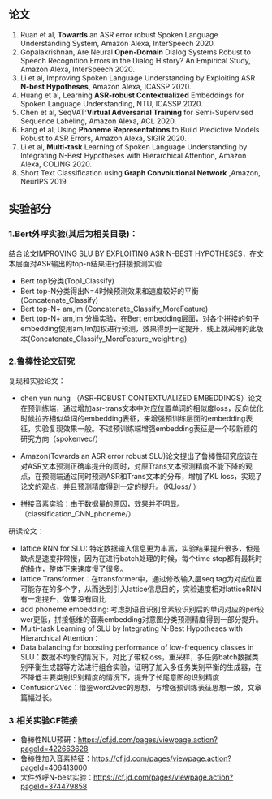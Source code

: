 ## 论文

1. Ruan et al, **Towards** an ASR error robust Spoken Language Understanding System, Amazon Alexa, InterSpeech 2020. 
2. Gopalakrishnan, Are Neural **Open-Domain** Dialog Systems Robust to Speech Recognition Errors in the Dialog History? An Empirical Study, Amazon Alexa, InterSpeech 2020. 
3. Li et al, Improving Spoken Language Understanding by Exploiting ASR **N-best Hypotheses**, Amazon Alexa, ICASSP 2020. 
4. Huang et al, Learning **ASR-robust Contextualized** Embeddings for Spoken Language Understanding, NTU, ICASSP 2020. 
5. Chen et al, SeqVAT:**Virtual Adversarial Training** for Semi-Supervised Sequence Labeling, Amazon Alexa, ACL 2020. 
6. Fang et al, Using **Phoneme Representations** to Build Predictive Models Robust to ASR Errors, Amazon Alexa, SIGIR 2020. 
7. Li et al, **Multi-task** Learning of Spoken Language Understanding by Integrating N-Best Hypotheses with Hierarchical Attention, Amazon Alexa, COLING 2020. 
8. Short Text Classification using **Graph Convolutional Network** ,Amazon, NeurIPS 2019.



## 实验部分

### 1.Bert外呼实验(其后为相关目录)：
结合论文IMPROVING SLU BY EXPLOITING ASR N-BEST HYPOTHESES，在文本层面对ASR输出的top-n结果进行拼接预测实验
- Bert top1分类(Top1_Classify)
- Bert top-N分类得出N=4时候预测效果和速度较好的平衡(Concatenate_Classify)
- Bert top-N+ am,lm (Concatenate_Classify_MoreFeature)
- Bert top-N+ am,lm 分桶实验，在Bert embedding层面，对各个拼接的句子embedding使用am,lm加权进行预测，效果得到一定提升，线上就采用的此版本(Concatenate_Classify_MoreFeature_weighting)

### 2.鲁棒性论文研究

复现和实验论文：

- chen yun nung （ASR-ROBUST CONTEXTUALIZED EMBEDDINGS）论文在预训练端，通过增加asr-trans文本中对应位置单词的相似度loss，反向优化时候拉齐相似单词的embedding表征，来增强预训练层面的embedding表征，实验复现效果一般。不过预训练端增强embedding表征是一个较新颖的研究方向（spokenvec/）

- Amazon(Towards an ASR error robust SLU)论文提出了鲁棒性研究应该在对ASR文本预测正确率提升的同时，对原Trans文本预测精度不能下降的观点，在预测端通过同时预测ASR和Trans文本的分布，增加了KL loss，实现了论文的观点，并且预测精度得到一定的提升。（KLloss/ ）

- 拼接音素实验：由于数据量的原因，效果并不明显。（classification_CNN_phoneme/）

研读论文：

- lattice RNN for SLU: 特定数据输入信息更为丰富，实验结果提升很多，但是缺点是速度非常慢，因为在进行batch处理的时候，每个time step都有最耗时的操作，整体下来速度慢了很多。
- lattice Transformer：在transformer中，通过修改输入层seq tag为对应位置可能存在的多个字，从而达到引入lattice信息目的，实验速度相对latticeRNN有一定提升，效果没有同比
- add phoneme embedding: 考虑到语音识别音素较识别后的单词对应的per较wer更低，拼接低维的音素embedding对意图分类预测精度得到一部分提升。
- Multi-task Learning of SLU by Integrating N-Best Hypotheses with Hierarchical Attention： 
- Data balancing for boosting performance of low-frequency classes in SLU：数据不均衡的情况下，对比了带权loss，重采样，多任务batch数据类别平衡生成器等方法进行组合实验，证明了加入多任务类别平衡的生成器，在不降低主要类别识别精度的情况下，提升了长尾意图的识别精度
- Confusion2Vec：借鉴word2vec的思想，与增强预训练表征思想一致，文章篇幅过长。

### 3.相关实验CF链接
- 鲁棒性NLU预研：https://cf.jd.com/pages/viewpage.action?pageId=422663628
- 鲁棒性加入音素特征：https://cf.jd.com/pages/viewpage.action?pageId=406413000
- 大件外呼N-best实验：https://cf.jd.com/pages/viewpage.action?pageId=374479858